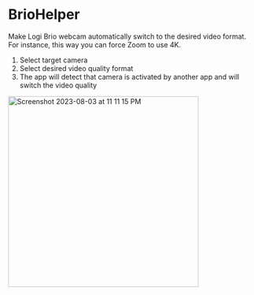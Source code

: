# BrioHelper
Make Logi Brio webcam automatically switch to the desired video format.
For instance, this way you can force Zoom to use 4K.

1. Select target camera
3. Select desired video quality format
4. The app will detect that camera is activated by another app and will switch the video quality

<img width="387" alt="Screenshot 2023-08-03 at 11 11 15 PM" src="https://github.com/leo150/BrioHelper/assets/3484524/0bd83c0a-79ef-4eb2-a05e-252799af7e11">
